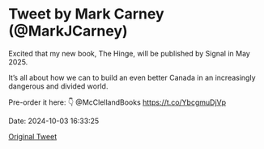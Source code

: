# Tweet by Mark Carney (@MarkJCarney)

Excited that my new book, The Hinge, will be published by Signal in May 2025.  

It’s all about how we can to build an even better Canada in an increasingly dangerous and divided world. 

Pre-order it here: 👇 
@McClellandBooks 
https://t.co/YbcgmuDjVp

Date: 2024-10-03 16:33:25

[Original Tweet](https://x.com/MarkJCarney/status/1841879239022293453)
